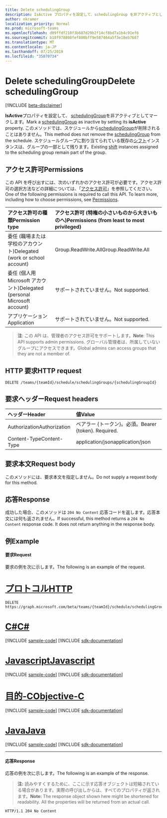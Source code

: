 ```yaml
---
title: Delete schedulingGroup
description: IsActive プロパティを設定して、schedulingGroup を非アクティブとしてマークする
author: nkramer
localization_priority: Normal
ms.prod: microsoft-teams
ms.openlocfilehash: d09ffdf218f3b687d29b2f14cf8bd7a1b4c91ef6
ms.sourcegitcommit: b18f978808fef800bff9e587464a5f3e18eb7687
ms.translationtype: MT
ms.contentlocale: ja-JP
ms.lasthandoff: 07/25/2019
ms.locfileid: "35870734"
---
```

# <a name="delete-schedulinggroup"></a><span data-ttu-id="89072-103">Delete schedulingGroup</span><span class="sxs-lookup"><span data-stu-id="89072-103">Delete schedulingGroup</span></span>

[!INCLUDE [beta-disclaimer](../../includes/beta-disclaimer.md)]

<span data-ttu-id="89072-104">**IsActive**プロパティを設定して、 [schedulingGroup](../resources/schedulinggroup.md)を非アクティブとしてマークします。</span><span class="sxs-lookup"><span data-stu-id="89072-104">Mark a [schedulingGroup](../resources/schedulinggroup.md) as inactive by setting its **isActive** property.</span></span>
<span data-ttu-id="89072-105">このメソッドでは、スケジュールから[schedulingGroup](../resources/schedulinggroup.md)が削除されることはありません。</span><span class="sxs-lookup"><span data-stu-id="89072-105">This method does not remove the [schedulingGroup](../resources/schedulinggroup.md) from the schedule.</span></span> <span data-ttu-id="89072-106">スケジュールグループに割り当てられている既存の[シフト](../resources/shift.md)インスタンスは、グループの一部として残ります。</span><span class="sxs-lookup"><span data-stu-id="89072-106">Existing [shift](../resources/shift.md) instances assigned to the scheduling group remain part of the group.</span></span>

## <a name="permissions"></a><span data-ttu-id="89072-107">アクセス許可</span><span class="sxs-lookup"><span data-stu-id="89072-107">Permissions</span></span>

<span data-ttu-id="89072-p102">この API を呼び出すには、次のいずれかのアクセス許可が必要です。アクセス許可の選択方法などの詳細については、「[アクセス許可](/graph/permissions-reference)」を参照してください。</span><span class="sxs-lookup"><span data-stu-id="89072-p102">One of the following permissions is required to call this API. To learn more, including how to choose permissions, see [Permissions](/graph/permissions-reference).</span></span>

|<span data-ttu-id="89072-110">アクセス許可の種類</span><span class="sxs-lookup"><span data-stu-id="89072-110">Permission type</span></span>      | <span data-ttu-id="89072-111">アクセス許可 (特権の小さいものから大きいものへ)</span><span class="sxs-lookup"><span data-stu-id="89072-111">Permissions (from least to most privileged)</span></span>              |
|:--------------------|:---------------------------------------------------------|
|<span data-ttu-id="89072-112">委任 (職場または学校のアカウント)</span><span class="sxs-lookup"><span data-stu-id="89072-112">Delegated (work or school account)</span></span> | <span data-ttu-id="89072-113">Group.ReadWrite.All</span><span class="sxs-lookup"><span data-stu-id="89072-113">Group.ReadWrite.All</span></span>    |
|<span data-ttu-id="89072-114">委任 (個人用 Microsoft アカウント)</span><span class="sxs-lookup"><span data-stu-id="89072-114">Delegated (personal Microsoft account)</span></span> | <span data-ttu-id="89072-115">サポートされていません。</span><span class="sxs-lookup"><span data-stu-id="89072-115">Not supported.</span></span>    |
|<span data-ttu-id="89072-116">アプリケーション</span><span class="sxs-lookup"><span data-stu-id="89072-116">Application</span></span> | <span data-ttu-id="89072-117">サポートされていません。</span><span class="sxs-lookup"><span data-stu-id="89072-117">Not supported.</span></span> |

> <span data-ttu-id="89072-118">**注**: この API は、管理者のアクセス許可をサポートします。</span><span class="sxs-lookup"><span data-stu-id="89072-118">**Note**: This API supports admin permissions.</span></span> <span data-ttu-id="89072-119">グローバル管理者は、所属していないグループにアクセスできます。</span><span class="sxs-lookup"><span data-stu-id="89072-119">Global admins can access groups that they are not a member of.</span></span>

## <a name="http-request"></a><span data-ttu-id="89072-120">HTTP 要求</span><span class="sxs-lookup"><span data-stu-id="89072-120">HTTP request</span></span>

<!-- { "blockType": "ignored" } -->

```http
DELETE /teams/{teamId}/schedule/schedulingGroups/{schedulingGroupId}
```

## <a name="request-headers"></a><span data-ttu-id="89072-121">要求ヘッダー</span><span class="sxs-lookup"><span data-stu-id="89072-121">Request headers</span></span>

| <span data-ttu-id="89072-122">ヘッダー</span><span class="sxs-lookup"><span data-stu-id="89072-122">Header</span></span>       | <span data-ttu-id="89072-123">値</span><span class="sxs-lookup"><span data-stu-id="89072-123">Value</span></span> |
|:---------------|:--------|
| <span data-ttu-id="89072-124">Authorization</span><span class="sxs-lookup"><span data-stu-id="89072-124">Authorization</span></span>  | <span data-ttu-id="89072-p104">ベアラー {トークン}。必須。</span><span class="sxs-lookup"><span data-stu-id="89072-p104">Bearer {token}. Required.</span></span>  |
| <span data-ttu-id="89072-127">Content-Type</span><span class="sxs-lookup"><span data-stu-id="89072-127">Content-Type</span></span>  | <span data-ttu-id="89072-128">application/json</span><span class="sxs-lookup"><span data-stu-id="89072-128">application/json</span></span>  |

## <a name="request-body"></a><span data-ttu-id="89072-129">要求本文</span><span class="sxs-lookup"><span data-stu-id="89072-129">Request body</span></span>
<span data-ttu-id="89072-130">このメソッドには、要求本文を指定しません。</span><span class="sxs-lookup"><span data-stu-id="89072-130">Do not supply a request body for this method.</span></span>

## <a name="response"></a><span data-ttu-id="89072-131">応答</span><span class="sxs-lookup"><span data-stu-id="89072-131">Response</span></span>

<span data-ttu-id="89072-p105">成功した場合、このメソッドは `204 No Content` 応答コードを返します。応答本文には何も返されません。</span><span class="sxs-lookup"><span data-stu-id="89072-p105">If successful, this method returns a `204 No Content` response code. It does not return anything in the response body.</span></span>

## <a name="example"></a><span data-ttu-id="89072-134">例</span><span class="sxs-lookup"><span data-stu-id="89072-134">Example</span></span>

#### <a name="request"></a><span data-ttu-id="89072-135">要求</span><span class="sxs-lookup"><span data-stu-id="89072-135">Request</span></span>

<span data-ttu-id="89072-136">要求の例を次に示します。</span><span class="sxs-lookup"><span data-stu-id="89072-136">The following is an example of the request.</span></span>

# <a name="httptabhttp"></a>[<span data-ttu-id="89072-137">プロトコル</span><span class="sxs-lookup"><span data-stu-id="89072-137">HTTP</span></span>](#tab/http)
<!-- {
  "blockType": "request",
  "name": "schedule-delete-schedulinggroups"
}-->
```http
DELETE https://graph.microsoft.com/beta/teams/{teamId}/schedule/schedulingGroups/{schedulingGroupId}
```
# <a name="ctabcsharp"></a>[<span data-ttu-id="89072-138">C#</span><span class="sxs-lookup"><span data-stu-id="89072-138">C#</span></span>](#tab/csharp)
[!INCLUDE [sample-code](../includes/snippets/csharp/schedule-delete-schedulinggroups-csharp-snippets.md)]
[!INCLUDE [sdk-documentation](../includes/snippets/snippets-sdk-documentation-link.md)]

# <a name="javascripttabjavascript"></a>[<span data-ttu-id="89072-139">Javascript</span><span class="sxs-lookup"><span data-stu-id="89072-139">Javascript</span></span>](#tab/javascript)
[!INCLUDE [sample-code](../includes/snippets/javascript/schedule-delete-schedulinggroups-javascript-snippets.md)]
[!INCLUDE [sdk-documentation](../includes/snippets/snippets-sdk-documentation-link.md)]

# <a name="objective-ctabobjc"></a>[<span data-ttu-id="89072-140">目的-C</span><span class="sxs-lookup"><span data-stu-id="89072-140">Objective-C</span></span>](#tab/objc)
[!INCLUDE [sample-code](../includes/snippets/objc/schedule-delete-schedulinggroups-objc-snippets.md)]
[!INCLUDE [sdk-documentation](../includes/snippets/snippets-sdk-documentation-link.md)]

# <a name="javatabjava"></a>[<span data-ttu-id="89072-141">Java</span><span class="sxs-lookup"><span data-stu-id="89072-141">Java</span></span>](#tab/java)
[!INCLUDE [sample-code](../includes/snippets/java/schedule-delete-schedulinggroups-java-snippets.md)]
[!INCLUDE [sdk-documentation](../includes/snippets/snippets-sdk-documentation-link.md)]

---


#### <a name="response"></a><span data-ttu-id="89072-142">応答</span><span class="sxs-lookup"><span data-stu-id="89072-142">Response</span></span>

<span data-ttu-id="89072-143">応答の例を次に示します。</span><span class="sxs-lookup"><span data-stu-id="89072-143">The following is an example of the response.</span></span> 

><span data-ttu-id="89072-p106">**注:** 読みやすくするために、ここに示す応答オブジェクトは短縮されている場合があります。実際の呼び出しからは、すべてのプロパティが返されます。</span><span class="sxs-lookup"><span data-stu-id="89072-p106">**Note:** The response object shown here might be shortened for readability. All the properties will be returned from an actual call.</span></span>
<!-- {
  "blockType": "response",
  "truncated": true,
  "@odata.type": "microsoft.graph.None"
} -->

```http
HTTP/1.1 204 No Content
```

<!-- uuid: 8fcb5dbc-d5aa-4681-8e31-b001d5168d79
2015-10-25 14:57:30 UTC -->
<!--
{
  "type": "#page.annotation",
  "description": "Marks a schedulingGroup as inactive",
  "keywords": "",
  "section": "documentation",
  "tocPath": "",
  "suppressions": [
  ]
}
-->
